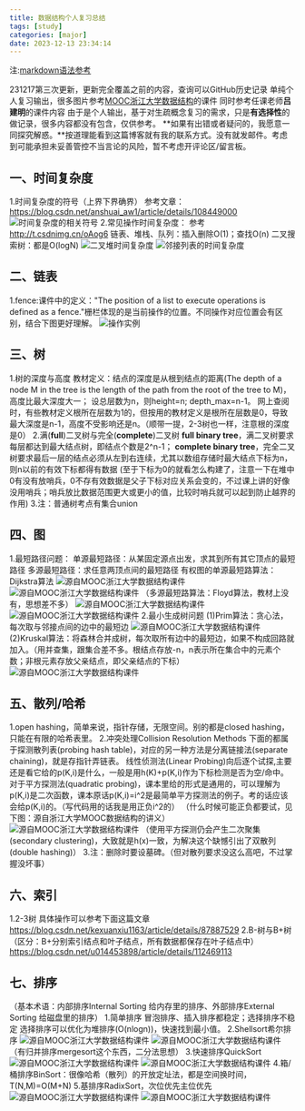 ```yaml
---
title: 数据结构个人复习总结
tags: [study]
categories: [major]
date: 2023-12-13 23:34:14
---
```

注:[markdown语法参考](http://t.csdnimg.cn/HQvqN)

231217第三次更新，更新完全覆盖之前的内容，查询可以GitHub历史记录
单纯个人复习输出，很多图片参考[MOOC浙江大学数据结构](https://www.icourse163.org/learn/ZJU-93001)的课件
同时参考任课老师**吕建明**的课件内容
由于是个人输出，基于对生疏概念复习的需求，只是**有选择性**的做记录，很多内容都没有包含，仅供参考。
**如果有出错或者疑问的，我愿意一同探究解惑。**按道理能看到这篇博客就有我的联系方式。没有就发邮件。考虑到可能承担未妥善管控不当言论的风险，暂不考虑开评论区/留言板。

## 一、时间复杂度
1.时间复杂度的符号（上界下界确界）
参考文章：<https://blog.csdn.net/anshuai_aw1/article/details/108449000>
![时间复杂度的相关符号](018.png)
2.常见操作时间复杂度：
参考<http://t.csdnimg.cn/oAog6>
链表、堆栈、队列：插入删除O(1)；查找O(n)
二叉搜索树：都是O(logN)
![二叉堆时间复杂度](002.png)
![邻接列表的时间复杂度](003.png)

## 二、链表
 1.fence:课件中的定义："The position of a list to execute operations is defined as a fence."栅栏体现的是当前操作的位置。不同操作对应位置会有区别，结合下图更好理解。
![操作实例](004.png)

## 三、树
1.树的深度与高度
教材定义：结点的深度是从根到结点的距离(The depth of a node M in the tree is the length of the path from the root of the tree to M)，高度比最大深度大一；
设总层数为n，则height=n; depth_max=n-1。
网上查阅时，有些教材定义根所在层数为1的，但按用的教材定义是根所在层数是0，导致最大深度是n-1，高度不受影响还是n。（顺带一提，2-3树也一样，注意根的深度是0）
2.满(**full**)二叉树与完全(**complete**)二叉树
**full binary tree**，满二叉树要求每层都达到最大结点树，即结点个数是2^n-1；
**complete binary tree**，完全二叉树要求最后一层的结点必须从左到右连续，尤其以数组存储时最大结点下标为n，则n以前的有效下标都得有数据
(至于下标为0的就看怎么构建了，注意一下在堆中0有没有放哨兵，0不存有效数据是父子下标对应关系会变的，不过课上讲的好像没用哨兵；哨兵放比数据范围更大或更小的值，比较时哨兵就可以起到防止越界的作用)
3.注：普通树考点有集合union

## 四、图
1.最短路径问题：
单源最短路径：从某固定源点出发，求其到所有其它顶点的最短路径
多源最短路径：求任意两顶点间的最短路径
有权图的单源最短路算法：Dijkstra算法
![源自MOOC浙江大学数据结构课件](005.png)
![源自MOOC浙江大学数据结构课件](006.png)
（多源最短路算法：Floyd算法，教材上没有，思想差不多）
![源自MOOC浙江大学数据结构课件](007.png)
![源自MOOC浙江大学数据结构课件](008.png)
2.最小生成树问题
(1)Prim算法：贪心法，每次取与邻接点间的边中的最短边
![源自MOOC浙江大学数据结构课件](009.png)
(2)Kruskal算法：将森林合并成树，每次取所有边中的最短边，如果不构成回路就加入。（用并查集，跟集合差不多。根结点存放-n，n表示所在集合中的元素个数；非根元素存放父亲结点，即父亲结点的下标）
![源自MOOC浙江大学数据结构课件](010.png)

## 五、散列/哈希
1.open hashing，简单来说，指针存储，无限空间。别的都是closed hashing，只能在有限的哈希表里。
2.冲突处理Collision Resolution Methods
下面的都属于探测散列表(probing hash table)，对应的另一种方法是分离链接法(separate chaining)，就是存指针弄链表。
线性侦测法(Linear Probing)向后逐个试探,主要还是看它给的p(K,i)是什么，一般是用h(K)+p(K,i)作为下标检测是否为空/命中。
对于平方探测法(quadratic probing)，课本里给的形式是通用的，可以理解为p(K,i)是二次函数，课本原话p(K,i)=i^2是最简单平方探测法的例子。考的话应该会给p(K,i)的。（写代码用的话我是用正负i^2的）
（什么时候可能正负都要试，见下图：源自浙江大学MOOC数据结构的讲义）
![源自MOOC浙江大学数据结构课件](011.png)
（使用平方探测仍会产生二次聚集(secondary clustering)，大致就是h(x)一致，为解决这个缺憾引出了双散列(double hashing)）
3.注：删除时要设墓碑。（但对散列要求没这么高吧，不过掌握没坏事）

## 六、索引
1.2-3树
具体操作可以参考下面这篇文章
<https://blog.csdn.net/kexuanxiu1163/article/details/87887529>
2.B-树与B+树（区分：B+分别索引结点和叶子结点，所有数据都保存在叶子结点中）
<https://blog.csdn.net/u014453898/article/details/112469113>

## 七、排序
（基本术语：内部排序Internal Sorting 给内存里的排序、外部排序External Sorting 给磁盘里的排序）
1.简单排序
冒泡排序、插入排序都稳定；选择排序不稳定
选择排序可以优化为堆排序(O(nlogn))，快速找到最小值。
2.Shellsort希尔排序
![源自MOOC浙江大学数据结构课件](012.png)
![源自MOOC浙江大学数据结构课件](013.png)
（有归并排序mergesort这个东西，二分法思想）
3.快速排序QuickSort
![源自MOOC浙江大学数据结构课件](014.png)
![源自MOOC浙江大学数据结构课件](015.png)
4.箱/桶排序BinSort：很像哈希（散列）的开放定址法，都是空间换时间，T(N,M)=O(M+N)
5.基排序RadixSort，次位优先主位优先
![源自MOOC浙江大学数据结构课件](016.png)
![源自MOOC浙江大学数据结构课件](017.png)
